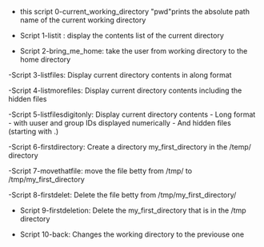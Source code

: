 - this script 0-current_working_directory
"pwd"prints the absolute path name of the current working directory
 
- Script 1-listit : display the contents list of the current directory

- Script 2-bring_me_home: take the user from working directory to the home directory

-Script 3-listfiles: Display current directory contents in along format

-Script 4-listmorefiles: Display current directory contents including the hidden files 

-Script 5-listfilesdigitonly: Display current directory contents 
 	- Long format
	- with uuser and group IDs displayed numerically
	- And hidden files (starting with .)

-Script 6-firstdirectory: Create a directory my_first_directory in the /temp/ directory

-Script 7-movethatfile: move the file betty from /tmp/ to /tmp/my_first_directory

-Script 8-firstdelet: Delete the file betty from /tmp/my_first_directory/

- Script 9-firstdeletion: Delete the my_first_directory that is in the /tmp directory

- Script 10-back: Changes the working directory to the previouse one

